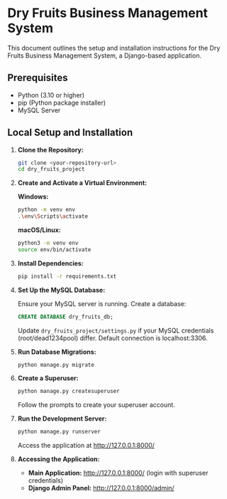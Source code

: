 # Dry Fruits Business Management System

This document outlines the setup and installation instructions for the Dry Fruits Business Management System, a Django-based application.

## Prerequisites

* Python (3.10 or higher)
* pip (Python package installer)
* MySQL Server

## Local Setup and Installation

1. **Clone the Repository:**

   ```bash
   git clone <your-repository-url>
   cd dry_fruits_project
   ```

2. **Create and Activate a Virtual Environment:**

   **Windows:**

   ```bash
   python -m venv env
   .\env\Scripts\activate
   ```

   **macOS/Linux:**

   ```bash
   python3 -m venv env
   source env/bin/activate
   ```

3. **Install Dependencies:**

   ```bash
   pip install -r requirements.txt
   ```

4. **Set Up the MySQL Database:**

   Ensure your MySQL server is running. Create a database:

   ```sql
   CREATE DATABASE dry_fruits_db;
   ```

   Update `dry_fruits_project/settings.py` if your MySQL credentials (root/dead1234pool) differ.  Default connection is localhost:3306.

5. **Run Database Migrations:**

   ```bash
   python manage.py migrate
   ```

6. **Create a Superuser:**

   ```bash
   python manage.py createsuperuser
   ```

   Follow the prompts to create your superuser account.

7. **Run the Development Server:**

   ```bash
   python manage.py runserver
   ```

   Access the application at http://127.0.0.1:8000/

8. **Accessing the Application:**

   * **Main Application:** http://127.0.0.1:8000/ (login with superuser credentials)
   * **Django Admin Panel:** http://127.0.0.1:8000/admin/
